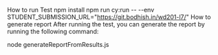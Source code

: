 How to run Test
npm install
npm run cy:run -- --env STUDENT_SUBMISSION_URL="https://git.bodhish.in/wd201-l7/"
How to generate report
After running the test, you can generate the report by running the following command:

node generateReportFromResults.js
